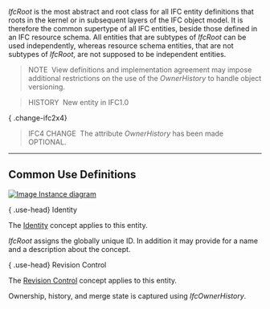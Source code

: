 ﻿_IfcRoot_ is the most abstract and root class for all IFC entity definitions that roots in the kernel or in subsequent layers of the IFC object model. It is therefore the common supertype of all IFC entities, beside those defined in an IFC resource schema. All entities that are subtypes of _IfcRoot_ can be used independently, whereas resource schema entities, that are not subtypes of _IfcRoot_, are not supposed to be independent entities.

> NOTE&nbsp; View definitions and implementation agreement may impose additional restrictions on the use of the _OwnerHistory_ to handle object versioning.

> HISTORY&nbsp; New entity in IFC1.0

{ .change-ifc2x4}
> IFC4 CHANGE&nbsp; The attribute _OwnerHistory_ has been made OPTIONAL.

___
## Common Use Definitions
[![Image](../../../img/diagram.png)&nbsp;Instance diagram](../../../annex/annex-d/common-use-definitions/ifcroot.htm)

{ .use-head}
Identity

The [Identity](../../templates/identity.htm) concept applies to this entity.

_IfcRoot_ assigns the globally unique ID. In addition it may provide for a name and a description about the concept.

  
  
{ .use-head}
Revision Control

The [Revision Control](../../templates/revision-control.htm) concept applies to this entity.

Ownership, history, and merge state is captured using _IfcOwnerHistory_.